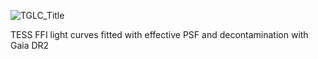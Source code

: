 ![TGLC_Title](https://user-images.githubusercontent.com/49893001/138642034-66728518-2757-432f-933c-d7803bda29a0.png)

TESS FFI light curves fitted with effective PSF and decontamination with Gaia DR2 
